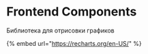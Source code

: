# Frontend Components

Библиотека для отрисовки графиков

{% embed url="https://recharts.org/en-US/" %}



